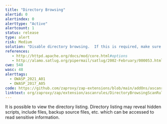 ```yaml
---
title: "Directory Browsing"
alertid: 0
alertindex: 0
alerttype: "Active"
alertcount: 1
status: release
type: alert
risk: Medium
solution: "Disable directory browsing.  If this is required, make sure the listed files does not induce risks."
references:
   - http://httpd.apache.org/docs/mod/core.html#options
   - http://alamo.satlug.org/pipermail/satlug/2002-February/000053.html
cwe: 548
wasc: 48
alerttags: 
  - OWASP_2021_A01
  - OWASP_2017_A05
code: https://github.com/zaproxy/zap-extensions/blob/main/addOns/ascanrules/src/main/java/org/zaproxy/zap/extension/ascanrules/DirectoryBrowsingScanRule.java
linktext: org/zaproxy/zap/extension/ascanrules/DirectoryBrowsingScanRule.java
---
```

It is possible to view the directory listing.  Directory listing may reveal hidden scripts, include files, backup source files, etc. which can be accessed to read sensitive information.
